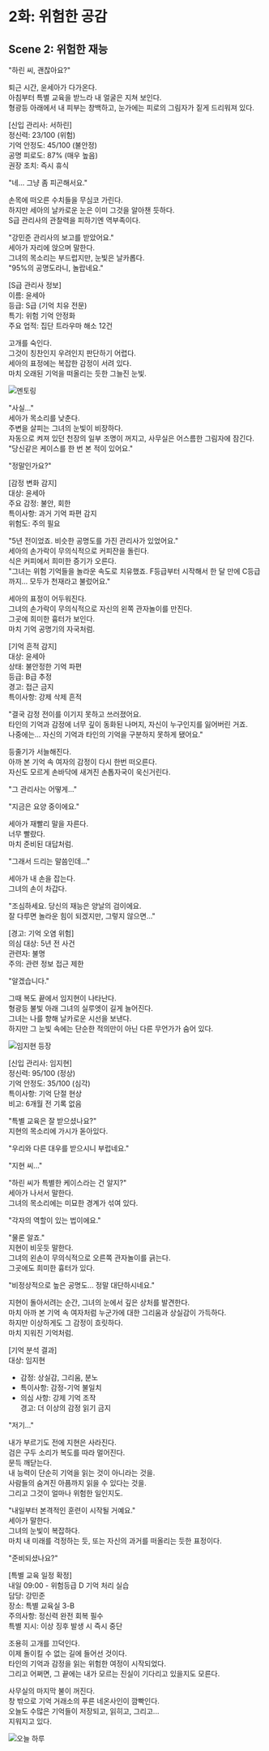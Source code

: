 # 2화: 위험한 공감

## Scene 2: 위험한 재능

"하린 씨, 괜찮아요?"

퇴근 시간, 윤세아가 다가온다.  
아침부터 특별 교육을 받느라 내 얼굴은 지쳐 보인다.  
형광등 아래에서 내 피부는 창백하고, 눈가에는 피로의 그림자가 짙게 드리워져 있다.

[신입 관리사: 서하린]  
정신력: 23/100 (위험)  
기억 안정도: 45/100 (불안정)  
공명 피로도: 87% (매우 높음)  
권장 조치: 즉시 휴식

"네... 그냥 좀 피곤해서요."

손목에 떠오른 수치들을 무심코 가린다.  
하지만 세아의 날카로운 눈은 이미 그것을 알아챈 듯하다.  
S급 관리사의 관찰력을 피하기엔 역부족이다.

"강민준 관리사의 보고를 받았어요."  
세아가 자리에 앉으며 말한다.  
그녀의 목소리는 부드럽지만, 눈빛은 날카롭다.  
"95%의 공명도라니, 놀랍네요."

[S급 관리사 정보]  
이름: 윤세아  
등급: S급 (기억 치유 전문)  
특기: 위험 기억 안정화  
주요 업적: 집단 트라우마 해소 12건

고개를 숙인다.  
그것이 칭찬인지 우려인지 판단하기 어렵다.  
세아의 표정에는 복잡한 감정이 서려 있다.  
마치 오래된 기억을 떠올리는 듯한 그늘진 눈빛.

![멘토링](../../images/02-4.png)

"사실..."  
세아가 목소리를 낮춘다.  
주변을 살피는 그녀의 눈빛이 비장하다.  
자동으로 켜져 있던 천장의 일부 조명이 꺼지고, 사무실은 어스름한 그림자에 잠긴다.  
"당신같은 케이스를 한 번 본 적이 있어요."

"정말인가요?"

[감정 변화 감지]  
대상: 윤세아  
주요 감정: 불안, 회한  
특이사항: 과거 기억 파편 감지  
위험도: 주의 필요

"5년 전이었죠. 비슷한 공명도를 가진 관리사가 있었어요."  
세아의 손가락이 무의식적으로 커피잔을 돌린다.  
식은 커피에서 희미한 증기가 오른다.  
"그녀는 위험 기억들을 놀라운 속도로 치유했죠. F등급부터 시작해서 한 달 만에 C등급까지... 모두가 천재라고 불렀어요."

세아의 표정이 어두워진다.  
그녀의 손가락이 무의식적으로 자신의 왼쪽 관자놀이를 만진다.  
그곳에 희미한 흉터가 보인다.  
마치 기억 공명기의 자국처럼.

[기억 흔적 감지]  
대상: 윤세아  
상태: 불안정한 기억 파편  
등급: B급 추정  
경고: 접근 금지  
특이사항: 강제 삭제 흔적

"결국 감정 전이를 이기지 못하고 쓰러졌어요.  
타인의 기억과 감정에 너무 깊이 동화된 나머지, 자신이 누구인지를 잃어버린 거죠.  
나중에는... 자신의 기억과 타인의 기억을 구분하지 못하게 됐어요."

등줄기가 서늘해진다.  
아까 본 기억 속 여자의 감정이 다시 한번 떠오른다.  
자신도 모르게 손바닥에 새겨진 손톱자국이 욱신거린다.

"그 관리사는 어떻게..."

"지금은 요양 중이에요."  

세아가 재빨리 말을 자른다.  
너무 빨랐다.  
마치 준비된 대답처럼.  

"그래서 드리는 말씀인데..."  

세아가 내 손을 잡는다.  
그녀의 손이 차갑다. 

"조심하세요. 당신의 재능은 양날의 검이에요.  
잘 다루면 놀라운 힘이 되겠지만, 그렇지 않으면..."

[경고: 기억 오염 위험]  
의심 대상: 5년 전 사건  
관련자: 불명  
주의: 관련 정보 접근 제한

"알겠습니다."

그때 복도 끝에서 임지현이 나타난다.  
형광등 불빛 아래 그녀의 실루엣이 길게 늘어진다.  
그녀는 나를 향해 날카로운 시선을 보낸다.  
하지만 그 눈빛 속에는 단순한 적의만이 아닌 다른 무언가가 숨어 있다.

![임지현 등장](../../images/02-5.png)

[신입 관리사: 임지현]  
정신력: 95/100 (정상)  
기억 안정도: 35/100 (심각)  
특이사항: 기억 단절 현상  
비고: 6개월 전 기록 없음

"특별 교육은 잘 받으셨나요?"  
지현의 목소리에 가시가 돋아있다.  

"우리와 다른 대우를 받으시니 부럽네요."

"지현 씨..."

"하린 씨가 특별한 케이스라는 건 알지?"  
세아가 나서서 말한다.  
그녀의 목소리에는 미묘한 경계가 섞여 있다.  

"각자의 역할이 있는 법이에요."

"물론 알죠."  
지현이 비웃듯 말한다.  
그녀의 왼손이 무의식적으로 오른쪽 관자놀이를 긁는다.  
그곳에도 희미한 흉터가 있다. 

"비정상적으로 높은 공명도... 정말 대단하시네요."

지현이 돌아서려는 순간, 그녀의 눈에서 깊은 상처를 발견한다.  
마치 아까 본 기억 속 여자처럼 누군가에 대한 그리움과 상실감이 가득하다.  
하지만 이상하게도 그 감정이 흐릿하다.  
마치 지워진 기억처럼.

[기억 분석 결과]  
대상: 임지현  
- 감정: 상실감, 그리움, 분노  
- 특이사항: 감정-기억 불일치  
- 의심 사항: 강제 기억 조작  
경고: 더 이상의 감정 읽기 금지

"저기..."

내가 부르기도 전에 지현은 사라진다.  
검은 구두 소리가 복도를 따라 멀어진다.  
문득 깨닫는다.  
내 능력이 단순히 기억을 읽는 것이 아니라는 것을.  
사람들의 숨겨진 아픔까지 읽을 수 있다는 것을.  
그리고 그것이 얼마나 위험한 일인지도.

"내일부터 본격적인 훈련이 시작될 거예요."  
세아가 말한다.  
그녀의 눈빛이 복잡하다.  
마치 내 미래를 걱정하는 듯, 또는 자신의 과거를 떠올리는 듯한 표정이다. 

"준비되셨나요?"

[특별 교육 일정 확정]  
내일 09:00 - 위험등급 D 기억 처리 실습  
담당: 강민준  
장소: 특별 교육실 3-B  
주의사항: 정신력 완전 회복 필수  
특별 지시: 이상 징후 발생 시 즉시 중단

조용히 고개를 끄덕인다.  
이제 돌이킬 수 없는 길에 들어선 것이다.  
타인의 기억과 감정을 읽는 위험한 여정이 시작되었다.  
그리고 어쩌면, 그 끝에는 내가 모르는 진실이 기다리고 있을지도 모른다.

사무실의 마지막 불이 꺼진다.  
창 밖으로 기억 거래소의 푸른 네온사인이 깜빡인다.  
오늘도 수많은 기억들이 저장되고, 읽히고, 그리고...  
지워지고 있다.

![오늘 하루](../../images/02-6.png)
